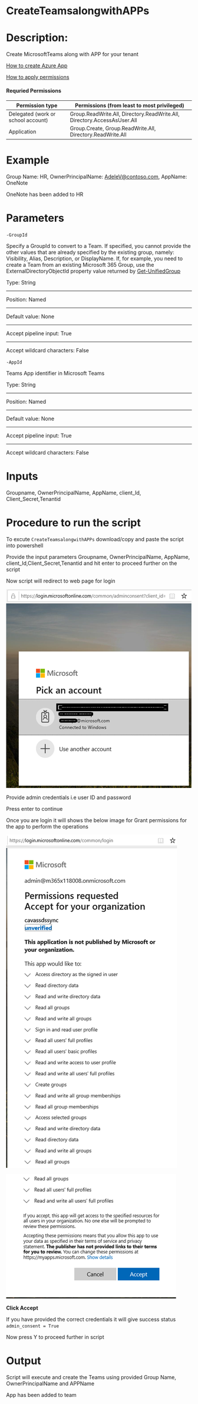 # CreateTeamsalongwithAPPs

# Description:

Create MicrosoftTeams along with APP for your tenant

[How to create Azure App](https://docs.microsoft.com/en-us/graph/auth-register-app-v2)

[How to apply permissions](https://docs.microsoft.com/en-us/graph/notifications-integration-app-registration)
                
#### Requried Permissions

| Permission type | Permissions (from least to most privileged)|
|-----------------|--------------------------------------------|
|Delegated (work or school account)|Group.ReadWrite.All, Directory.ReadWrite.All, Directory.AccessAsUser.All|
|Application|Group.Create, Group.ReadWrite.All, Directory.ReadWrite.All|

# Example

Group Name: HR, OwnerPrincipalName: AdeleV@contoso.com, AppName: OneNote

OneNote has been added to HR 

# Parameters

`-GroupId`

Specify a GroupId to convert to a Team. If specified, you cannot provide the other values that are already specified by the existing group, namely: Visibility, Alias, Description, or DisplayName. If, for example, you need to create a Team from an existing Microsoft 365 Group, use the ExternalDirectoryObjectId property value returned by [Get-UnifiedGroup](https://docs.microsoft.com/en-us/powershell/module/exchange/get-unifiedgroup?view=exchange-ps)

Type:	String
***
Position:	Named
***
Default value:	None
***
Accept pipeline input:	True
***
Accept wildcard characters:	False

`-AppId`

Teams App identifier in Microsoft Teams

Type:	String
***
Position:	Named
***
Default value:	None
***
Accept pipeline input:	True
***
Accept wildcard characters:	False

# Inputs

Groupname, OwnerPrincipalName, AppName, client_Id, Client_Secret,Tenantid

# Procedure to run the script

   To excute `CreateTeamsalongwithAPPs` download/copy and paste the script into powershell
        
   Provide the input parameters Groupname, OwnerPrincipalName, AppName, client_Id,Client_Secret,Tenantid and hit enter to proceed further on the script
        
   Now script will redirect to web page for login
        
   ![Signin](https://github.com/Geetha63/MS-Teams-Scripts/blob/master/Images/Siginin.png)
        
   Provide admin credentials i.e user ID and password 
        
   Press enter to continue
   
   Once you are login it will shows the below image for Grant permissions for the app to perform the operations

 ![GrantPermission](https://github.com/Geetha63/MS-Teams-Scripts/blob/master/Images/GrantPermissions.png)
 
 ![GrantPermission](https://github.com/Geetha63/MS-Teams-Scripts/blob/master/Images/GrantPermissions2.png)
 
 **Click Accept**

 If you have provided the correct credentials it will give success status `admin_consent = True`
 
 Now press Y to proceed further in script
 
# Output

Script will execute and create the Teams using provided Group Name, OwnerPrincipalName and APPName

App has been added to team
